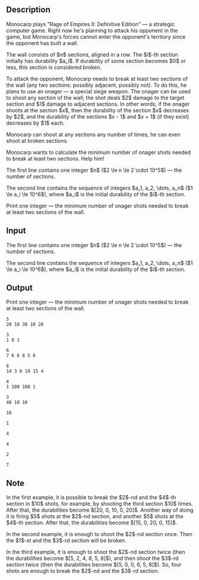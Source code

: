 ## Description

<div><p>Monocarp plays "Rage of Empires II: Definitive Edition" — a strategic computer game. Right now he's planning to attack his opponent in the game, but Monocarp's forces cannot enter the opponent's territory since the opponent has built a wall.</p><p>The wall consists of $n$ sections, aligned in a row. The $i$-th section initially has durability $a_i$. If durability of some section becomes $0$ or less, this section is considered broken.</p><p>To attack the opponent, Monocarp needs to break at least two sections of the wall (any two sections: possibly adjacent, possibly not). To do this, he plans to use an onager — a special siege weapon. The onager can be used to shoot any section of the wall; the shot deals $2$ damage to the target section and $1$ damage to adjacent sections. In other words, if the onager shoots at the section $x$, then the durability of the section $x$ decreases by $2$, and the durability of the sections $x - 1$ and $x + 1$ (if they exist) decreases by $1$ each. </p><p>Monocarp can shoot at any sections any number of times, <span class="tex-font-style-bf">he can even shoot at broken sections</span>.</p><p>Monocarp wants to calculate the minimum number of onager shots needed to break at least two sections. Help him!</p></div><div class="input-specification"><p>The first line contains one integer $n$ ($2 \le n \le 2 \cdot 10^5$) — the number of sections.</p><p>The second line contains the sequence of integers $a_1, a_2, \dots, a_n$ ($1 \le a_i \le 10^6$), where $a_i$ is the initial durability of the $i$-th section.</p></div><div class="output-specification"><p>Print one integer — the minimum number of onager shots needed to break at least two sections of the wall.</p></div>

## Input

<p>The first line contains one integer $n$ ($2 \le n \le 2 \cdot 10^5$) — the number of sections.</p><p>The second line contains the sequence of integers $a_1, a_2, \dots, a_n$ ($1 \le a_i \le 10^6$), where $a_i$ is the initial durability of the $i$-th section.</p>

## Output

<p>Print one integer — the minimum number of onager shots needed to break at least two sections of the wall.</p>





```input1
5
20 10 30 10 20
```




```input2
3
1 8 1
```




```input3
6
7 6 6 8 5 8
```




```input4
6
14 3 8 10 15 4
```




```input5
4
1 100 100 1
```




```input6
3
40 10 10
```




```output1
10
```




```output2
1
```




```output3
4
```




```output4
4
```




```output5
2
```




```output6
7
```



## Note

<p>In the first example, it is possible to break the $2$-nd and the $4$-th section in $10$ shots, for example, by shooting the third section $10$ times. After that, the durabilities become $[20, 0, 10, 0, 20]$. Another way of doing it is firing $5$ shots at the $2$-nd section, and another $5$ shots at the $4$-th section. After that, the durabilities become $[15, 0, 20, 0, 15]$.</p><p>In the second example, it is enough to shoot the $2$-nd section once. Then the $1$-st and the $3$-rd section will be broken.</p><p>In the third example, it is enough to shoot the $2$-nd section twice (then the durabilities become $[5, 2, 4, 8, 5, 8]$), and then shoot the $3$-rd section twice (then the durabilities become $[5, 0, 0, 6, 5, 8]$). So, four shots are enough to break the $2$-nd and the $3$-rd section.</p>
